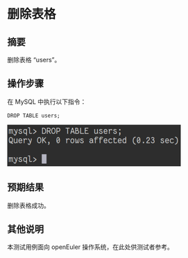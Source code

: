 # 删除表格

## 摘要

删除表格 “users”。

## 操作步骤

在 MySQL 中执行以下指令：

```
DROP TABLE users;
```

![删除表格-1](./img/删除表格-1.png)

## 预期结果

删除表格成功。

## 其他说明

本测试用例面向 openEuler 操作系统，在此处供测试者参考。
